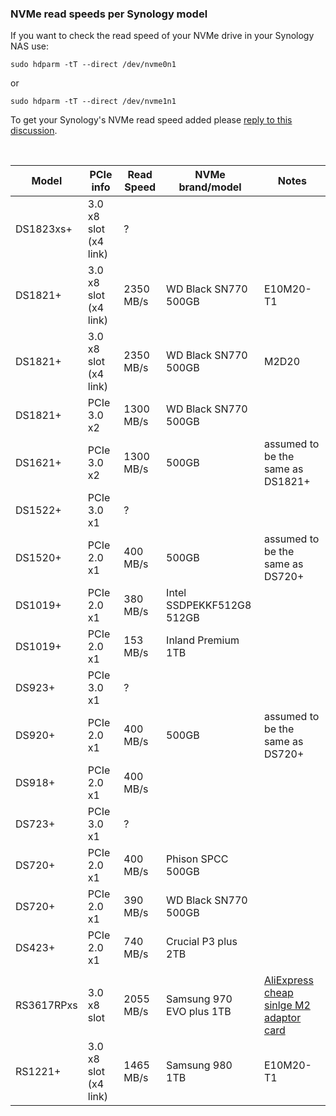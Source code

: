 ### NVMe read speeds per Synology model

If you want to check the read speed of your NVMe drive in your Synology NAS use:
```
sudo hdparm -tT --direct /dev/nvme0n1
```
or
```
sudo hdparm -tT --direct /dev/nvme1n1
```

To get your Synology's NVMe read speed added please [reply to this discussion](https://github.com/007revad/Synology_Information_Wiki/discussions/21).

<br>

| Model   | PCIe info | Read Speed | NVMe brand/model     | Notes |
|---------|-----------|------------|----------------------|-------|
| DS1823xs+ | 3.0 x8 slot (x4 link) | ? | |
| DS1821+ | 3.0 x8 slot (x4 link) | 2350 MB/s  | WD Black SN770 500GB | E10M20-T1 |
| DS1821+ | 3.0 x8 slot (x4 link) | 2350 MB/s  | WD Black SN770 500GB | M2D20 |
| DS1821+ | PCIe 3.0 x2 | 1300 MB/s  | WD Black SN770 500GB |  |
| DS1621+ | PCIe 3.0 x2 | 1300 MB/s  | 500GB | assumed to be the same as DS1821+ |
| DS1522+ | PCIe 3.0 x1 | ? | |
| DS1520+ | PCIe 2.0 x1 |  400 MB/s  | 500GB | assumed to be the same as DS720+ |
| DS1019+ | PCIe 2.0 x1 |  380 MB/s  | Intel SSDPEKKF512G8 512GB |  |
| DS1019+ | PCIe 2.0 x1 |  153 MB/s  | Inland Premium 1TB |  |
| DS923+  | PCIe 3.0 x1 | ? | |
| DS920+  | PCIe 2.0 x1 |  400 MB/s  | 500GB | assumed to be the same as DS720+ |
| DS918+  | PCIe 2.0 x1 |  400 MB/s  |  |  |
| DS723+  | PCIe 3.0 x1 | ? | |
| DS720+  | PCIe 2.0 x1 |  400 MB/s  | Phison SPCC 500GB |  |
| DS720+  | PCIe 2.0 x1 |  390 MB/s  | WD Black SN770 500GB |  |
| DS423+  | PCIe 2.0 x1 |  740 MB/s  | Crucial P3 plus 2TB |  |
|  |  |  |  |  |
| RS3617RPxs | 3.0 x8 slot | 2055 MB/s | Samsung 970 EVO plus 1TB | [AliExpress cheap sinlge M2 adaptor card](https://www.aliexpress.com/item/1005002603686315.html) |
| RS1221+ | 3.0 x8 slot (x4 link) | 1465 MB/s | Samsung 980 1TB | E10M20-T1 |
